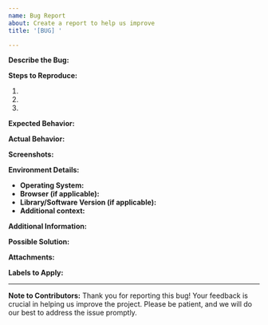 ```yaml
---
name: Bug Report
about: Create a report to help us improve
title: '[BUG] '

---
```


**Describe the Bug:**
<!-- A clear and concise description of what the bug is. -->

**Steps to Reproduce:**
1. <!-- First step -->
2. <!-- Second step -->
3. <!-- Third step -->

**Expected Behavior:**
<!-- A clear and concise description of what you expected to happen. -->

**Actual Behavior:**
<!-- A clear and concise description of what actually happened. -->

**Screenshots:**
<!-- If applicable, add screenshots to help explain your problem. -->

**Environment Details:**
- **Operating System:**
- **Browser (if applicable):**
- **Library/Software Version (if applicable):**
- **Additional context:**

**Additional Information:**
<!-- Add any other context about the problem here. -->

**Possible Solution:**
<!-- If you have suggestions on how to fix the bug, please provide them. -->

**Attachments:**
<!-- If applicable, attach relevant files or code snippets. -->

**Labels to Apply:**
<!-- Add any labels you think are relevant, e.g., "bug", "needs triage", etc. -->

---

**Note to Contributors:**
Thank you for reporting this bug! Your feedback is crucial in helping us improve the project. Please be patient, and we will do our best to address the issue promptly.
